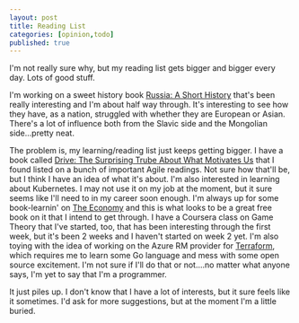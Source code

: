 ```yaml
---
layout: post
title: Reading List
categories: [opinion,todo]
published: true
---
```


I'm not really sure why, but my reading list gets bigger and bigger every day.   Lots of good stuff.

I'm working on a sweet history book [Russia: A Short History](https://www.amazon.com/Russia-New-History-Abraham-Ascher/dp/1851686134) that's been really interesting and I'm about half way through.   It's interesting to see how they have, as a nation, struggled with whether they are European or Asian.  There's a lot of influence both from the Slavic side and the Mongolian side...pretty neat.

The problem is, my learning/reading list just keeps getting bigger.   I have a book called [Drive: The Surprising Trube About What Motivates Us](http://amzn.to/2A9OMTm) that I found listed on a bunch of important Agile readings.   Not sure how that'll be, but I think I have an idea of what it's about.  I'm also interested in learning about Kubernetes.   I may not use it on my job at the moment, but it sure seems like I'll need to in my career soon enough.   I'm always up for some book-learnin' on [The Economy](http://www.core-econ.org/the-economy/) and this is what looks to be a great free book on it that I intend to get through.   I have a Coursera class on Game Theory that I've started, too, that has been interesting through the first week, but it's been 2 weeks and I haven't started on week 2 yet.  I'm also toying with the idea of working on the Azure RM provider for [Terraform](http://www.terraform.io), which requires me to learn some Go language and mess with some open source excitement.  I'm not sure if I'll do that or not....no matter what anyone says, I'm yet to say that I'm a programmer.

It just piles up.  I don't know that I have a lot of interests, but it sure feels like it sometimes.  I'd ask for more suggestions, but at the moment I'm a little buried.
